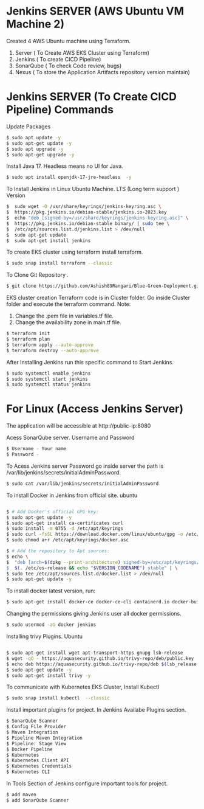 # Jenkins SERVER (AWS Ubuntu VM Machine 2) 

Created 4 AWS Ubuntu machine using Terraform.

1) Server ( To Create AWS EKS Cluster using Terraform)
2) Jenkins ( To create CICD Pipeline)
3) SonarQube ( To check Code review, bugs)
4) Nexus  ( To store the Application Artifacts repository version maintain)




# Jenkins SERVER (To Create CICD Pipeline) Commands
  

Update Packages 

```bash
$ sudo apt update -y
$ sudo apt-get update -y
$ sudo apt upgrade -y
$ sudo apt-get upgrade -y
```

Install Java 17. Headless means no UI for Java.

```bash
$ sudo apt install openjdk-17-jre-headless  -y

```
To Install Jenkins in Linux Ubuntu Machine. LTS (Long term support ) Version

```bash
$  sudo wget -O /usr/share/keyrings/jenkins-keyring.asc \
$  https://pkg.jenkins.io/debian-stable/jenkins.io-2023.key
$  echo "deb [signed-by=/usr/share/keyrings/jenkins-keyring.asc]" \
$  https://pkg.jenkins.io/debian-stable binary/ | sudo tee \
$  /etc/apt/sources.list.d/jenkins.list > /dev/null
$  sudo apt-get update
$  sudo apt-get install jenkins

```
To create EKS cluster using terraform install terraform.

```bash
$ sudo snap install terraform --classic  
```
To Clone Git Repository .

```bash
$ git clone https://github.com/Ashish89Rangari/Blue-Green-Deployment.git 
```
EKS cluster creation Terraform code is in Cluster folder. Go inside Cluster folder and execute the terraform  command.
Note: 
1) Change the .pem file in variables.tf file.
2) Change the availability zone in main.tf file.

```bash
$ terraform init
$ terraform plan
$ terraform apply --auto-approve
$ terraform destroy --auto-approve
```

After Installing Jenkins run this specific command to Start Jenkins.

```bash
$ sudo systemctl enable jenkins 
$ sudo systemctl start jenkins
$ sudo systemctl status jenkins
```

# For Linux (Access Jenkins Server)
The application will be accessible at http://public-ip:8080

Acess SonarQube server. Username and Password

```bash
$ Username - Your name
$ Password - 
```
To Acess Jenkins server Password go inside server the path is /var/lib/jenkins/secrets/initialAdminPassword.

```bash
$ sudo cat /var/lib/jenkins/secrets/initialAdminPassword

```

To install  Docker in Jenkins from official site. ubuntu

```bash

$ # Add Docker's official GPG key:
$ sudo apt-get update -y
$ sudo apt-get install ca-certificates curl
$ sudo install -m 0755 -d /etc/apt/keyrings
$ sudo curl -fsSL https://download.docker.com/linux/ubuntu/gpg -o /etc/apt/keyrings/docker.asc
$ sudo chmod a+r /etc/apt/keyrings/docker.asc

$ # Add the repository to Apt sources:
$ echo \
$  "deb [arch=$(dpkg --print-architecture) signed-by=/etc/apt/keyrings/docker.asc] https://download.docker.com/linux/ubuntu \
$  $(. /etc/os-release && echo "$VERSION_CODENAME") stable" | \
$ sudo tee /etc/apt/sources.list.d/docker.list > /dev/null
$ sudo apt-get update -y
```

To install docker latest version, run:

```bash
$ sudo apt-get install docker-ce docker-ce-cli containerd.io docker-buildx-plugin docker-compose-plugin

```

Changing the permissions giving Jenkins user all docker permissions.

```bash
$ sudo usermod -aG docker jenkins 
```

Installing trivy Plugins. Ubuntu

```bash

$ sudo apt-get install wget apt-transport-https gnupg lsb-release
$ wget -qO - https://aquasecurity.github.io/trivy-repo/deb/public.key | sudo apt-key add -
$ echo deb https://aquasecurity.github.io/trivy-repo/deb $(lsb_release -sc) main | sudo tee -a /etc/apt/sources.list.d/trivy.list
$ sudo apt-get update -y
$ sudo apt-get install trivy -y

```

To communicate with Kubernetes EKS Cluster, Install Kubectl

```bash
$ sudo snap install kubectl  --classic

```

Install important plugins for project. In Jenkins Availabe Plugins section.

```bash
$ SonarQube Scanner
$ Config File Provider
$ Maven Integration
$ Pipeline Maven Integration
$ Pipeline: Stage View
$ Docker Pipeline
$ Kubernetes
$ Kubernetes Client API
$ Kubernetes Credentials
$ Kubernetes CLI
```

In Tools Section of Jenkins configure important tools for project. 

```bash
$ add maven
$ add SonarQube Scanner
```
 
